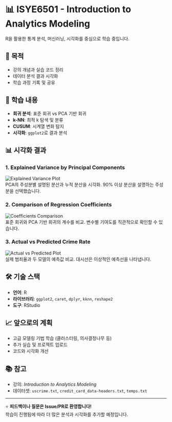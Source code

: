 # 📊 ISYE6501 - Introduction to Analytics Modeling

R을 활용한 통계 분석, 머신러닝, 시각화를 중심으로 학습 중입니다.

## 🎯 목적
- 강의 개념과 실습 코드 정리
- 데이터 분석 결과 시각화
- 학습 과정 기록 및 공유

## 📝 학습 내용
- **회귀 분석**: 표준 회귀 vs PCA 기반 회귀
- **k-NN**: 최적 k 탐색 및 분류
- **CUSUM**: 시계열 변화 탐지
- **시각화**: `ggplot2`로 결과 분석

## 📊 시각화 결과

### 1. Explained Variance by Principal Components
![Explained Variance Plot](https://github.com/user-attachments/assets/d98afa0d-8921-40be-b995-f7a8cfaf437d)  
PCA의 주성분별 설명된 분산과 누적 분산을 시각화. 90% 이상 분산을 설명하는 주성분을 선택했습니다.

### 2. Comparison of Regression Coefficients
![Coefficients Comparison](https://github.com/user-attachments/assets/ec7b64e7-8dcc-4253-b751-5346ab21485a)  
표준 회귀와 PCA 기반 회귀의 계수를 비교. 변수별 기여도를 직관적으로 확인할 수 있습니다.

### 3. Actual vs Predicted Crime Rate
![Actual vs Predicted Plot](https://github.com/user-attachments/assets/af372dfa-a2ef-4127-8eac-dda318f101a5)  
실제 범죄율과 두 모델의 예측값 비교. 대시선은 이상적인 예측선을 나타냅니다.

## 🛠️ 기술 스택
- **언어**: R
- **라이브러리**: `ggplot2`, `caret`, `dplyr`, `kknn`, `reshape2`
- **도구**: RStudio

## 📈 앞으로의 계획
- 고급 모델링 기법 학습 (클러스터링, 의사결정나무 등)
- 추가 실습 및 프로젝트 업로드
- 코드와 시각화 개선

## 📚 참고
- 강의: *Introduction to Analytics Modeling*
- 데이터셋: `uscrime.txt`, `credit_card_data-headers.txt`, `temps.txt`

---

⭐ **피드백이나 질문은 Issue/PR로 환영합니다!**  
학습이 진행됨에 따라 더 많은 분석과 시각화를 추가할 예정입니다.
